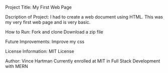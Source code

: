 Project Title: My First Web Page

Dscription of Project:
  I had to create a web document using HTML.  This was my very first web page and is very basic.

How to Run:
  Fork and clone
  Download a zip file
  
Future Improvements:
  Improve my css

License Information: MIT License

Author: Vince Hartman Currently enrolled at MIT in Full Stack Development with MERN
